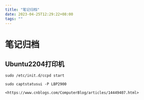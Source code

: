 ```yaml
---
title: "笔记归档"
date: 2023-04-25T12:29:22+08:00
tags: ""
---
```




# 笔记归档

## Ubuntu2204打印机

```
sudo /etc/init.d/ccpd start

sudo captstatusui -P LBP2900

<https://www.cnblogs.com/ComputerBlog/articles/14449407.html>
```
